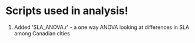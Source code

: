 # Scripts used in analysis!

1. Added 'SLA_ANOVA.r' - a one way ANOVA looking at differences in SLA among Canadian cities
